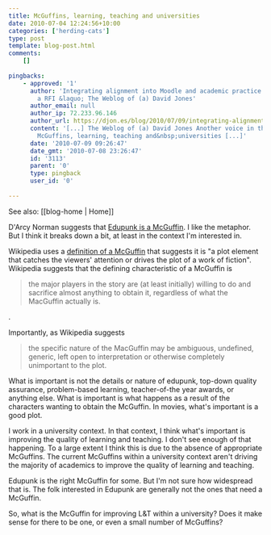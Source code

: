 ```yaml
---
title: McGuffins, learning, teaching and universities
date: 2010-07-04 12:24:56+10:00
categories: ['herding-cats']
type: post
template: blog-post.html
comments:
    []
    
pingbacks:
    - approved: '1'
      author: 'Integrating alignment into Moodle and academic practice: A proposal and
        a RFI &laquo; The Weblog of (a) David Jones'
      author_email: null
      author_ip: 72.233.96.146
      author_url: https://djon.es/blog/2010/07/09/integrating-alignment-into-moodle-and-academic-practice-a-proposal-and-a-rfi/
      content: '[...] The Weblog of (a) David Jones Another voice in the blogosphere    &laquo;
        McGuffins, learning, teaching and&nbsp;universities [...]'
      date: '2010-07-09 09:26:47'
      date_gmt: '2010-07-08 23:26:47'
      id: '3113'
      parent: '0'
      type: pingback
      user_id: '0'
    
---
```


See also: [[blog-home | Home]]

D'Arcy Norman suggests that [Edupunk is a McGuffin](http://www.darcynorman.net/2010/07/02/edupunk-is-a-mcguffin/). I like the metaphor. But I think it breaks down a bit, at least in the context I'm interested in.

Wikipedia uses a [definition of a McGuffin](http://en.wikipedia.org/wiki/MacGuffin) that suggests it is "a plot element that catches the viewers' attention or drives the plot of a work of fiction". Wikipedia suggests that the defining characteristic of a McGuffin is

> the major players in the story are (at least initially) willing to do and sacrifice almost anything to obtain it, regardless of what the MacGuffin actually is.

.

Importantly, as Wikipedia suggests

> the specific nature of the MacGuffin may be ambiguous, undefined, generic, left open to interpretation or otherwise completely unimportant to the plot.

What is important is not the details or nature of edupunk, top-down quality assurance, problem-based learning, teacher-of-the year awards, or anything else. What is important is what happens as a result of the characters wanting to obtain the McGuffin. In movies, what's important is a good plot.

I work in a university context. In that context, I think what's important is improving the quality of learning and teaching. I don't see enough of that happening. To a large extent I think this is due to the absence of appropriate McGuffins. The current McGuffins within a university context aren't driving the majority of academics to improve the quality of learning and teaching.

Edupunk is the right McGuffin for some. But I'm not sure how widespread that is. The folk interested in Edupunk are generally not the ones that need a McGuffin.

So, what is the McGuffin for improving L&T within a university? Does it make sense for there to be one, or even a small number of McGuffins?